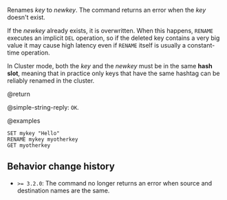 Renames _key_ to _newkey_.
The command returns an error when the _key_ doesn't exist.

If the _newkey_ already exists, it is overwritten.
When this happens, `RENAME` executes an implicit `DEL` operation, so if the deleted key contains a very big value it may cause high latency even if `RENAME` itself is usually a constant-time operation.

In Cluster mode, both the _key_ and the _newkey_ must be in the same **hash slot**, meaning that in practice only keys that have the same hashtag can be reliably renamed in the cluster.

@return

@simple-string-reply: `OK`.

@examples

```cli
SET mykey "Hello"
RENAME mykey myotherkey
GET myotherkey
```

## Behavior change history

*   `>= 3.2.0`: The command no longer returns an error when source and destination names are the same.
